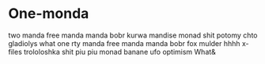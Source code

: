 # One-monda
two manda
free manda
manda
bobr kurwa
mandise
monad shit
potomy chto gladiolys
what one rty
 manda free manda manda bobr
 fox mulder
 hhhh
x-files
trololoshka
shit
piu piu monad
banane
ufo
optimism
What&
